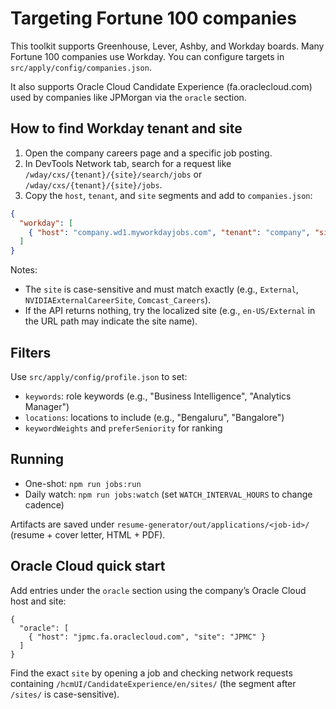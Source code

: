 # Targeting Fortune 100 companies

This toolkit supports Greenhouse, Lever, Ashby, and Workday boards. Many Fortune 100 companies use Workday. You can configure targets in `src/apply/config/companies.json`.

It also supports Oracle Cloud Candidate Experience (fa.oraclecloud.com) used by companies like JPMorgan via the `oracle` section.

## How to find Workday tenant and site

1. Open the company careers page and a specific job posting.
2. In DevTools Network tab, search for a request like `/wday/cxs/{tenant}/{site}/search/jobs` or `/wday/cxs/{tenant}/{site}/jobs`.
3. Copy the `host`, `tenant`, and `site` segments and add to `companies.json`:

```json
{
  "workday": [
    { "host": "company.wd1.myworkdayjobs.com", "tenant": "company", "site": "Company_Careers" }
  ]
}
```

Notes:
- The `site` is case-sensitive and must match exactly (e.g., `External`, `NVIDIAExternalCareerSite`, `Comcast_Careers`).
- If the API returns nothing, try the localized site (e.g., `en-US/External` in the URL path may indicate the site name).

## Filters

Use `src/apply/config/profile.json` to set:
- `keywords`: role keywords (e.g., "Business Intelligence", "Analytics Manager")
- `locations`: locations to include (e.g., "Bengaluru", "Bangalore")
- `keywordWeights` and `preferSeniority` for ranking

## Running

- One-shot: `npm run jobs:run`
- Daily watch: `npm run jobs:watch` (set `WATCH_INTERVAL_HOURS` to change cadence)

Artifacts are saved under `resume-generator/out/applications/<job-id>/` (resume + cover letter, HTML + PDF).

## Oracle Cloud quick start

Add entries under the `oracle` section using the company’s Oracle Cloud host and site:

```
{
  "oracle": [
    { "host": "jpmc.fa.oraclecloud.com", "site": "JPMC" }
  ]
}
```

Find the exact `site` by opening a job and checking network requests containing `/hcmUI/CandidateExperience/en/sites/` (the segment after `/sites/` is case-sensitive).
